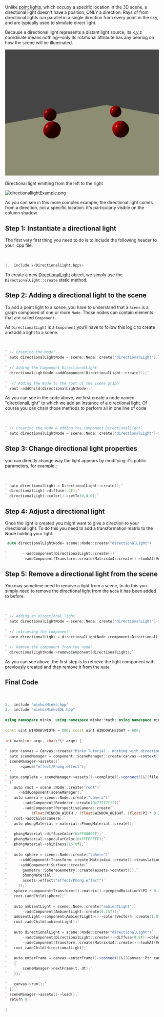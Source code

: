 Unlike [point lights](Working_with_point_lights.md), which occupy a specific location in the 3D scene, a directional light doesn't have a position, ONLY a direction. Rays of from directional lights run parallel in a single direction from every point in the sky, and are typically used to simulate direct light.

Because a directional light represents a distant light source, its x,y,z coordinate means nothing—only its rotational attribute has any bearing on how the scene will be illuminated.

![](images/Directionallight.png "images/Directionallight.png")

Directional light emitting from the left to the right

![](directionallightExample.png "directionallightExample.png")

As you can see in this more complex example, the directional light comes from a direction, not a specific location. it's particularly visible on the column shadow.

Step 1: Instantiate a directional light
---------------------------------------

The first very first thing you need to do is to include the following header to your .cpp file.


```cpp


1.  include \<DirectionalLight.hpp\>


```


To create a new [DirectionalLight](http://doc.minko.io/reference/v3/classminko_1_1component_1_1_directional_light.html) object, we simply use the `DirectionalLight::create` static method.

Step 2: Adding a directional light to the scene
-----------------------------------------------

To add a point light to a scene, you have to understand that a `Scene` is a graph composed of one or more `Node`. Those nodes can contain elements that are called `Component`.

As `DirectionalLight` is a `Component` you'll have to follow this logic to create and add a light to a scene.


```cpp


` // Creating the Node`
` auto directionalLightNode = scene::Node::create("directionalLight");`
`       `
` // Adding the Component DirectionalLight`
` directionalLightNode->addComponent(DirectionalLight::create());`

`  // Adding the Node to the root of the scene graph`
` root->addChild(directionalLightNode);`


```


As you can see in the code above, we first create a node named "directionalLight" to which we add an instance of a directional light. Of course you can chain those methods to perform all in one line of code


```cpp


` // Creating the Node & adding the Component DirectionalLight`
` auto directionalLightNode = scene::Node::create("directionalLight")->addComponent(DirectionalLight::create());`


```


Step 3: Change directional light properties
-------------------------------------------

you can directly change way the light appears by modifying it's public parameters, for example : 
```cpp


` auto directionalLight = DirectionalLight::create();`
` directionalLight->diffuse(.4f);`
` directionalLight->color()->setTo(0,0,0);`


```


Step 4: Adjust a directional light
----------------------------------

Once the light is created you might want to give a direction to your directional light. To do this you need to add a transformation matrix to the Node holding your light.


```cpp
 auto directionalLightNode= scene::Node::create("directionalLight")

`       ->addComponent(DirectionalLight::create())`
`       ->addComponent(Transform::create(Matrix4x4::create()->lookAt(Vector3::zero(), Vector3::create(15.f, 20.f, 0.f))));`


```


Step 5: Remove a directional light from the scene
-------------------------------------------------

You may sometime need to remove a light from a scene, to do this you simply need to remove the directional light from the `Node` it has been added to before.


```cpp


` // Adding an directional light`
` auto directionalLightNode = scene::Node::create("directionalLight")->addComponent(DirectionalLight::create());`

` // retrieving the component `
` auto directionalLight = directionalLightNode->component<DirectionalLight>(0);`

` // Remove the component from the node`
` directionalLightNode->removeComponent(directionalLight);`


```


As you can see above, the first step is to retrieve the light component with previously created and then remove it from the `Node`

Final Code
----------


```cpp


1.  include "minko/Minko.hpp"
2.  include "minko/MinkoSDL.hpp"

using namespace minko; using namespace minko::math; using namespace minko::component;

const uint WINDOW\WIDTH = 800; const uint WINDOW\HEIGHT = 600;

int main(int argc, char\*\* argv) {

` auto canvas = Canvas::create("Minko Tutorial - Working with directional lights", WINDOW_WIDTH, WINDOW_HEIGHT);`
` auto sceneManager = component::SceneManager::create(canvas->context());`
` sceneManager->assets()`
`     ->queue("effect/Phong.effect");`
` `
` auto complete = sceneManager->assets()->complete()->connect([&](file::AssetLibrary::Ptr assets)`
` {`
`   auto root = scene::Node::create("root")`
`     ->addComponent(sceneManager);`
`   auto camera = scene::Node::create("camera")`
`       ->addComponent(Renderer::create(0x7f7f7fff))`
`       ->addComponent(PerspectiveCamera::create(`
`           (float)WINDOW_WIDTH / (float)WINDOW_HEIGHT, (float)PI * 0.25f, .1f, 1000.f));`
`   root->addChild(camera);`
`   auto phongMaterial = material::PhongMaterial::create();`

`   phongMaterial->diffuseColor(0xFF0000FF);`
`   phongMaterial->specularColor(0xFFFFFFFF);`
`   phongMaterial->shininess(16.0f);`

`   auto sphere = scene::Node::create("sphere")`
`     ->addComponent(Transform::create(Matrix4x4::create()->translation(0.f, 0.f, -5.f)))`
`     ->addComponent(Surface::create(`
`       geometry::SphereGeometry::create(assets->context()),`
`       phongMaterial,`
`       assets->effect("effect/Phong.effect")`
`     ));`
`   sphere->component<Transform>()->matrix()->prependRotationY(PI * 0.25f);`
`   root->addChild(sphere);`

`   auto ambientLight = scene::Node::create("ambientLight")`
`       ->addComponent(AmbientLight::create(0.25f));`
`   ambientLight->component<AmbientLight>()->color(Vector4::create(1.0f, 1.0f, 1.0f, 1.0f));`
`   root->addChild(ambientLight);`

`   auto directionalLight = scene::Node::create("directionalLight")`
`       ->addComponent(DirectionalLight::create()->diffuse(0.8f)->color(0xFFFFFFFF))`
`       ->addComponent(Transform::create(Matrix4x4::create()->lookAt(Vector3::create(), Vector3::create(5.0f, 0.0f, 0.0f))));`
`   root->addChild(directionalLight);`

`   auto enterFrame = canvas->enterFrame()->connect([&](Canvas::Ptr canvas, float t, float dt)`
`   {`
`       sceneManager->nextFrame(t, dt);`
`   });`

`   canvas->run();`
` });`
` sceneManager->assets()->load();`
` return 0;`

} 
```


